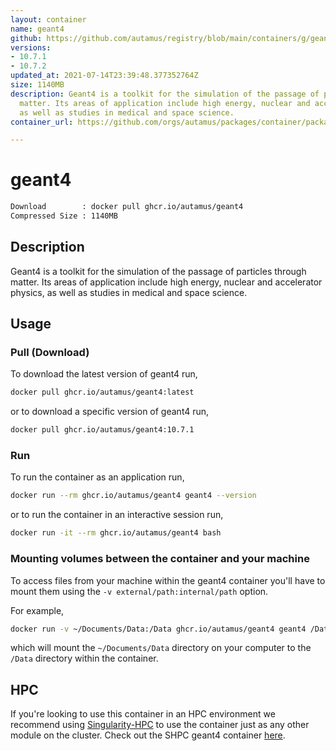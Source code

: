 ```yaml
---
layout: container
name: geant4
github: https://github.com/autamus/registry/blob/main/containers/g/geant4/spack.yaml
versions:
- 10.7.1
- 10.7.2
updated_at: 2021-07-14T23:39:48.377352764Z
size: 1140MB
description: Geant4 is a toolkit for the simulation of the passage of particles through
  matter. Its areas of application include high energy, nuclear and accelerator physics,
  as well as studies in medical and space science.
container_url: https://github.com/orgs/autamus/packages/container/package/geant4

---
```

# geant4
```bash 
Download        : docker pull ghcr.io/autamus/geant4
Compressed Size : 1140MB
```

## Description
Geant4 is a toolkit for the simulation of the passage of particles through matter. Its areas of application include high energy, nuclear and accelerator physics, as well as studies in medical and space science.

## Usage
### Pull (Download)
To download the latest version of geant4 run,

```bash
docker pull ghcr.io/autamus/geant4:latest
```

or to download a specific version of geant4 run,

```bash
docker pull ghcr.io/autamus/geant4:10.7.1
```
### Run
To run the container as an application run,
```bash
docker run --rm ghcr.io/autamus/geant4 geant4 --version
```

or to run the container in an interactive session run,
```bash
docker run -it --rm ghcr.io/autamus/geant4 bash
```

### Mounting volumes between the container and your machine
To access files from your machine within the geant4 container you'll have to mount them using the `-v external/path:internal/path` option.

For example,
```bash
docker run -v ~/Documents/Data:/Data ghcr.io/autamus/geant4 geant4 /Data/myData.csv
```
which will mount the `~/Documents/Data` directory on your computer to the `/Data` directory within the container.

## HPC
If you're looking to use this container in an HPC environment we recommend using [Singularity-HPC](https://singularity-hpc.readthedocs.io) to use the container just as any other module on the cluster. Check out the SHPC geant4 container [here](https://singularityhub.github.io/singularity-hpc/r/ghcr.io-autamus-geant4/).